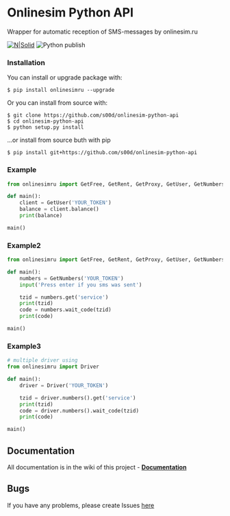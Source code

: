 # Onlinesim Python API

Wrapper for automatic reception of SMS-messages by onlinesim.ru

[![N|Solid](https://img.shields.io/pypi/pyversions/onlinesimru.svg)](https://pypi.python.org/pypi/onlinesimru)
![Python publish](https://github.com/s00d/onlinesim-python-api/workflows/Python%20publish/badge.svg)

### Installation
You can install or upgrade package with:
```
$ pip install onlinesimru --upgrade
```
Or you can install from source with:
```
$ git clone https://github.com/s00d/onlinesim-python-api
$ cd onlinesim-python-api
$ python setup.py install
```
...or install from source buth with pip
```
$ pip install git+https://github.com/s00d/onlinesim-python-api
```
### Example
```python
from onlinesimru import GetFree, GetRent, GetProxy, GetUser, GetNumbers

def main():
    client = GetUser('YOUR_TOKEN')
    balance = client.balance()
    print(balance)

main()
```

### Example2
```python
from onlinesimru import GetFree, GetRent, GetProxy, GetUser, GetNumbers

def main():
    numbers = GetNumbers('YOUR_TOKEN')
    input('Press enter if you sms was sent')

    tzid = numbers.get('service')
    print(tzid)
    code = numbers.wait_code(tzid)
    print(code)

main()
```

### Example3
```python
# multiple driver using
from onlinesimru import Driver

def main():
    driver = Driver('YOUR_TOKEN')

    tzid = driver.numbers().get('service')
    print(tzid)
    code = driver.numbers().wait_code(tzid)
    print(code)

main()
```

## Documentation

All documentation is in the wiki of this project - **[Documentation](https://github.com/s00d/onlinesim-python-api/wiki)**

## Bugs

If you have any problems, please create Issues [here](https://github.com/s00d/onlinesim-python-api/issues)  
